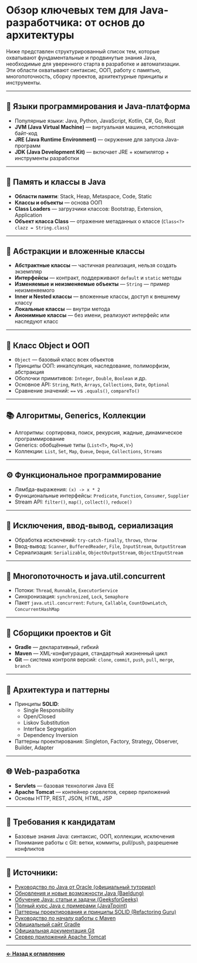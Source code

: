 # Обзор ключевых тем для Java-разработчика: от основ до архитектуры

Ниже представлен структурированный список тем, которые охватывают фундаментальные и продвинутые знания Java, необходимые для уверенного старта в разработке и автоматизации. Эти области охватывают синтаксис, ООП, работу с памятью, многопоточность, сборку проектов, архитектурные принципы и инструменты.

---

## 🧠 Языки программирования и Java-платформа

- Популярные языки: Java, Python, JavaScript, Kotlin, C#, Go, Rust
- **JVM (Java Virtual Machine)** — виртуальная машина, исполняющая байт-код
- **JRE (Java Runtime Environment)** — окружение для запуска Java-программ
- **JDK (Java Development Kit)** — включает JRE + компилятор + инструменты разработки

---

## 🧱 Память и классы в Java

- **Области памяти**: Stack, Heap, Metaspace, Code, Static
- **Классы и объекты** — основа ООП
- **Class Loaders** — загрузчики классов: Bootstrap, Extension, Application
- **Объект класса Class** — отражение метаданных о классе (`Class<?> clazz = String.class`)

---

## 🧩 Абстракции и вложенные классы

- **Абстрактные классы** — частичная реализация, нельзя создать экземпляр
- **Интерфейсы** — контракт, поддерживают `default` и `static` методы
- **Изменяемые и неизменяемые объекты** — `String` — пример неизменяемого
- **Inner и Nested классы** — вложенные классы, доступ к внешнему классу
- **Локальные классы** — внутри метода
- **Анонимные классы** — без имени, реализуют интерфейс или наследуют класс

---

## 🔧 Класс Object и ООП

- `Object` — базовый класс всех объектов
- Принципы ООП: инкапсуляция, наследование, полиморфизм, абстракция
- Оболочки примитивов: `Integer`, `Double`, `Boolean` и др.
- Основное API: `String`, `Math`, `Arrays`, `Collections`, `Date`, `Optional`
- Сравнение значений: `==` vs `.equals()`, `compareTo()`

---

## 📚 Алгоритмы, Generics, Коллекции

- Алгоритмы: сортировка, поиск, рекурсия, жадные, динамическое программирование
- Generics: обобщённые типы (`List<T>`, `Map<K,V>`)
- Коллекции: `List`, `Set`, `Map`, `Queue`, `Deque`, `Collections`, `Streams`

---

## ⚙️ Функциональное программирование

- Лямбда-выражения: `(x) -> x * 2`
- Функциональные интерфейсы: `Predicate`, `Function`, `Consumer`, `Supplier`
- Stream API: `filter()`, `map()`, `collect()`, `reduce()`

---

## 🚨 Исключения, ввод-вывод, сериализация

- Обработка исключений: `try-catch-finally`, `throws`, `throw`
- Ввод-вывод: `Scanner`, `BufferedReader`, `File`, `InputStream`, `OutputStream`
- Сериализация: `Serializable`, `ObjectOutputStream`, `ObjectInputStream`

---

## 🔀 Многопоточность и java.util.concurrent

- Потоки: `Thread`, `Runnable`, `ExecutorService`
- Синхронизация: `synchronized`, `Lock`, `Semaphore`
- Пакет `java.util.concurrent`: `Future`, `Callable`, `CountDownLatch`, `ConcurrentHashMap`

---

## 🧰 Сборщики проектов и Git

- **Gradle** — декларативный, гибкий
- **Maven** — XML-конфигурация, стандартный жизненный цикл
- **Git** — система контроля версий: `clone`, `commit`, `push`, `pull`, `merge`, `branch`

---

## 🧠 Архитектура и паттерны

- Принципы **SOLID**:
    - Single Responsibility
    - Open/Closed
    - Liskov Substitution
    - Interface Segregation
    - Dependency Inversion
- Паттерны проектирования: Singleton, Factory, Strategy, Observer, Builder, Adapter

---

## 🌐 Web-разработка

- **Servlets** — базовая технология Java EE
- **Apache Tomcat** — контейнер сервлетов, сервер приложений
- Основы HTTP, REST, JSON, HTML, JSP

---

## 📌 Требования к кандидатам

- Базовые знания Java: синтаксис, ООП, коллекции, исключения
- Понимание работы с Git: ветки, коммиты, pull/push, разрешение конфликтов

---
## 🔗 Источники:

- [Руководство по Java от Oracle (официальный туториал)](https://docs.oracle.com/javase/tutorial/)
- [Обновления и новые возможности Java (Baeldung)](https://www.baeldung.com/java-new)
- [Обучение Java: статьи и задачи (GeeksforGeeks)](https://www.geeksforgeeks.org/java/)
- [Полный курс Java с примерами (JavaTpoint)](https://www.javatpoint.com/java-tutorial)
- [Паттерны проектирования и принципы SOLID (Refactoring Guru)](https://refactoring.guru/ru/design-patterns)
- [Руководство по началу работы с Maven](https://maven.apache.org/guides/getting-started/)
- [Официальный сайт Gradle](https://gradle.org/)
- [Официальная документация Git](https://git-scm.com/)
- [Сервер приложений Apache Tomcat](https://tomcat.apache.org/)
---
[**← Назад к оглавлению**](../README.md)

